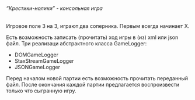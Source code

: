 ###### “Крестики-нолики” - консольная игра

Игровое поле 3 на 3, играют два соперника. 
Первым всегда начинает Х.

Есть возможность записать (прочитать) ход игры в (из) xml или json файл.
Три реализаци абстрактного класса GameLogger:
- DOMGameLogger
- StaxStreamGameLogger
- JSONGameLogger

Перед началом новой партии есть
возможность прочитать переданный файл. 
После окончания каждой партии предлагается воспроизвести только что сыгранную игру.
